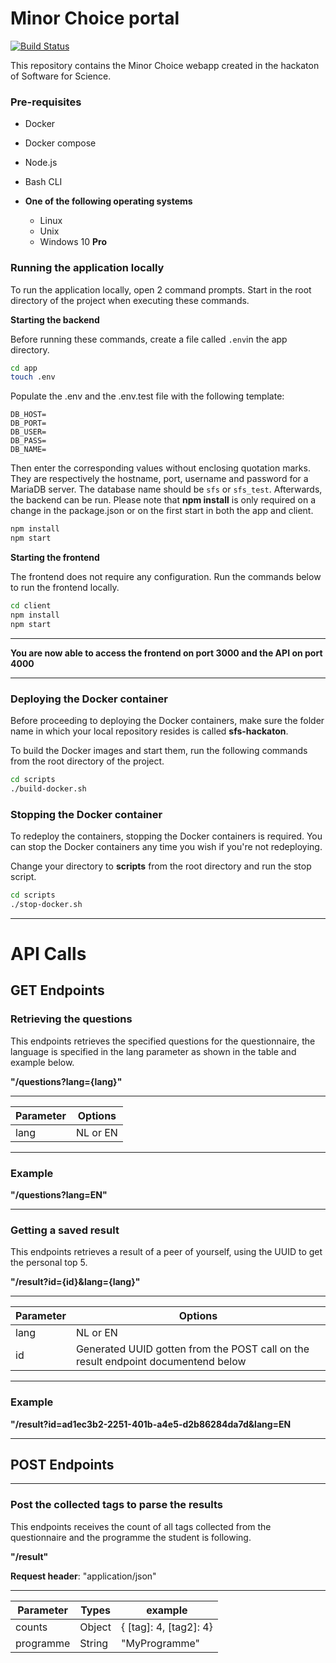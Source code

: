 # Minor Choice portal

[![Build Status](https://travis-ci.org/john-ghatas/sfs-hackaton.svg?branch=test)](https://travis-ci.org/john-ghatas/sfs-hackaton)

This repository contains the Minor Choice webapp created in the hackaton of Software for Science.

<h3>Pre-requisites</h3>

- Docker

- Docker compose

- Node.js

- Bash CLI

- **One of the following operating systems**
  - Linux
  - Unix
  - Windows 10 **Pro**

<h3>Running the application locally</h3>

To run the application locally, open 2 command prompts. Start in the root directory of the project when executing these commands.

**Starting the backend**

Before running these commands, create a file called `.env`in the app directory.

```bash
cd app
touch .env
```

Populate the .env and the .env.test file with the following template:

```
DB_HOST=
DB_PORT=
DB_USER=
DB_PASS=
DB_NAME=
```

Then enter the corresponding values without enclosing quotation marks. They are respectively the hostname, port, username and password for a MariaDB server. The database name should be `sfs` or `sfs_test`. Afterwards, the backend can be run. Please note that **npm install** is only required on a change in the package.json or on the first start in both the app and client.

```bash
npm install
npm start
```

**Starting the frontend**

The frontend does not require any configuration. Run the commands below to run the frontend locally.

```bash
cd client
npm install
npm start
```

---

**You are now able to access the frontend on port 3000 and the API on port 4000**

---

<h3>Deploying the Docker container</h3>

Before proceeding to deploying the Docker containers, make sure the folder name in which your local repository resides is called **sfs-hackaton**.

To build the Docker images and start them, run the following commands from the root directory of the project.

```bash
cd scripts
./build-docker.sh
```

<h3>Stopping the Docker container</h3>

To redeploy the containers, stopping the Docker containers is required. You can stop the Docker containers any time you wish if you're not redeploying.

Change your directory to **scripts** from the root directory and run the stop script.

```bash
cd scripts
./stop-docker.sh
```

---

# API Calls

## GET Endpoints

### Retrieving the questions

This endpoints retrieves the specified questions for the questionnaire, the language is specified in the lang parameter as shown in the table and example below.

**"/questions?lang={lang}"**

---

| Parameter | Options  |
| --------- | -------- |
| lang      | NL or EN |

---

### **Example**

**"/questions?lang=EN"**

---

### Getting a saved result

This endpoints retrieves a result of a peer of yourself, using the UUID to get the personal top 5.

**"/result?id={id}&lang={lang}"**

---

| Parameter | Options                                                                           |
| --------- | --------------------------------------------------------------------------------- |
| lang      | NL or EN                                                                          |
| id        | Generated UUID gotten from the POST call on the result endpoint documentend below |

---

### **Example**

**"/result?id=ad1ec3b2-2251-401b-a4e5-d2b86284da7d&lang=EN**

---

## POST Endpoints

---

### Post the collected tags to parse the results

This endpoints receives the count of all tags collected from the questionnaire and the programme the student is following.

**"/result"**

**Request header**: "application/json"

---

| Parameter | Types  | example                |
| --------- | ------ | ---------------------- |
| counts    | Object | { [tag]: 4, [tag2]: 4} |
| programme | String | "MyProgramme"          |
